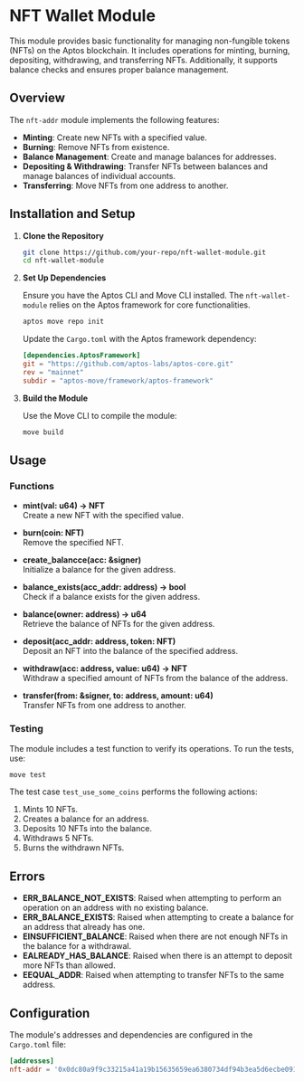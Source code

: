 # NFT Wallet Module

This module provides basic functionality for managing non-fungible tokens (NFTs) on the Aptos blockchain. It includes operations for minting, burning, depositing, withdrawing, and transferring NFTs. Additionally, it supports balance checks and ensures proper balance management.

## Overview

The `nft-addr` module implements the following features:

- **Minting**: Create new NFTs with a specified value.
- **Burning**: Remove NFTs from existence.
- **Balance Management**: Create and manage balances for addresses.
- **Depositing & Withdrawing**: Transfer NFTs between balances and manage balances of individual accounts.
- **Transferring**: Move NFTs from one address to another.

## Installation and Setup

1. **Clone the Repository**

   ```bash
   git clone https://github.com/your-repo/nft-wallet-module.git
   cd nft-wallet-module
   ```

2. **Set Up Dependencies**

   Ensure you have the Aptos CLI and Move CLI installed. The `nft-wallet-module` relies on the Aptos framework for core functionalities.

   ```bash
   aptos move repo init
   ```

   Update the `Cargo.toml` with the Aptos framework dependency:

   ```toml
   [dependencies.AptosFramework]
   git = "https://github.com/aptos-labs/aptos-core.git"
   rev = "mainnet"
   subdir = "aptos-move/framework/aptos-framework"
   ```

3. **Build the Module**

   Use the Move CLI to compile the module:

   ```bash
   move build
   ```

## Usage

### Functions

- **mint(val: u64) -> NFT**  
  Create a new NFT with the specified value.

- **burn(coin: NFT)**  
  Remove the specified NFT.

- **create_balancce(acc: &signer)**  
  Initialize a balance for the given address.

- **balance_exists(acc_addr: address) -> bool**  
  Check if a balance exists for the given address.

- **balance(owner: address) -> u64**  
  Retrieve the balance of NFTs for the given address.

- **deposit(acc_addr: address, token: NFT)**  
  Deposit an NFT into the balance of the specified address.

- **withdraw(acc: address, value: u64) -> NFT**  
  Withdraw a specified amount of NFTs from the balance of the address.

- **transfer(from: &signer, to: address, amount: u64)**  
  Transfer NFTs from one address to another.

### Testing

The module includes a test function to verify its operations. To run the tests, use:

```bash
move test
```

The test case `test_use_some_coins` performs the following actions:

1. Mints 10 NFTs.
2. Creates a balance for an address.
3. Deposits 10 NFTs into the balance.
4. Withdraws 5 NFTs.
5. Burns the withdrawn NFTs.

## Errors

- **ERR_BALANCE_NOT_EXISTS**: Raised when attempting to perform an operation on an address with no existing balance.
- **ERR_BALANCE_EXISTS**: Raised when attempting to create a balance for an address that already has one.
- **EINSUFFICIENT_BALANCE**: Raised when there are not enough NFTs in the balance for a withdrawal.
- **EALREADY_HAS_BALANCE**: Raised when there is an attempt to deposit more NFTs than allowed.
- **EEQUAL_ADDR**: Raised when attempting to transfer NFTs to the same address.

## Configuration

The module's addresses and dependencies are configured in the `Cargo.toml` file:

```toml
[addresses]
nft-addr = '0x0dc80a9f9c33215a41a19b15635659ea6380734df94b3ea5d6ecbe0910fc2cc8'
```

